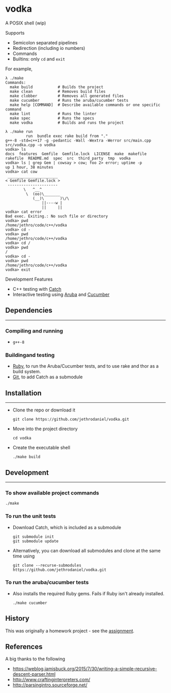 # vodka

A POSIX shell (wip)

Supports
* Semicolon separated pipelines
* Redirection (including io numbers)
* Commands
* Builtins: only `cd` and `exit`

For example,
```
λ ./make
Commands:
  make build           # Builds the project
  make clean           # Removes build files
  make clobber         # Removes all generated files
  make cucumber        # Runs the aruba/cucumber tests
  make help [COMMAND]  # Describe available commands or one specific command
  make lint            # Runs the linter
  make spec            # Runs the specs
  make vodka           # Builds and runs the project

λ ./make run
         run  bundle exec rake build from "."
g++-8 -std=c++17 -g -pedantic -Wall -Wextra -Werror src/main.cpp src/vodka.cpp -o vodka
vodka> ls
docs  features  Gemfile  Gemfile.lock  LICENSE  make  makefile  rakefile  README.md  spec  src  third_party  tmp  vodka
vodka> ls | grep Gem | cowsay > cow; foo 2> error; uptime -p
up 1 hour, 38 minutes
vodka> cat cow
 ______________________
< Gemfile Gemfile.lock >
 ----------------------
        \   ^__^
         \  (oo)\_______
            (__)\       )\/\
                ||----w |
                ||     ||
vodka> cat error
Bad exec. Exiting.: No such file or directory
vodka> pwd
/home/jethro/code/c++/vodka
vodka> cd -
vodka> pwd
/home/jethro/code/c++/vodka
vodka> cd /
vodka> pwd
/
vodka> cd -
vodka> pwd
/home/jethro/code/c++/vodka
vodka> exit
```

Development Features
* C++ testing with [Catch](https://github.com/catchorg/Catch2)
* Interactive testing using [Aruba](https://github.com/cucumber/aruba) and [Cucumber](https://github.com/cucumber/cucumber-ruby)

## Dependencies
---

### Compiling and running

* `g++-8`

### Buildingand testing

* [Ruby](https://www.ruby-lang.org/en/), to run the Aruba/Cucumber tests, and to use rake and thor as a build system.
* [Git](https://git-scm.com/), to add Catch as a submodule

## Installation
---

* Clone the repo or download it
     ```
     git clone https://github.com/jethrodaniel/vodka.git
     ```

* Move into the project directory
     ```
     cd vodka
     ```

* Create the executable shell
     ```
     ./make build
     ```

## Development
---

### To show available project commands

```
./make
```

### To run the unit tests

* Download Catch, which is included as a submodule
     ```
     git submodule init
     git submodule update
     ```

* Alternatively, you can download all submodules and clone at the same time using
     ```
     git clone --recurse-submodules https://github.com/jethrodaniel/vodka.git
     ```

### To run the aruba/cucumber tests

* Also installs the required Ruby gems. Fails if Ruby isn't already installed.
     ```
     ./make cucumber
     ```

## History

This was originally a homework project - see the [assignment](docs/assignment.pdf).

## References

A big thanks to the following

- https://weblog.jamisbuck.org/2015/7/30/writing-a-simple-recursive-descent-parser.html
- http://www.craftinginterpreters.com/
- http://parsingintro.sourceforge.net/
